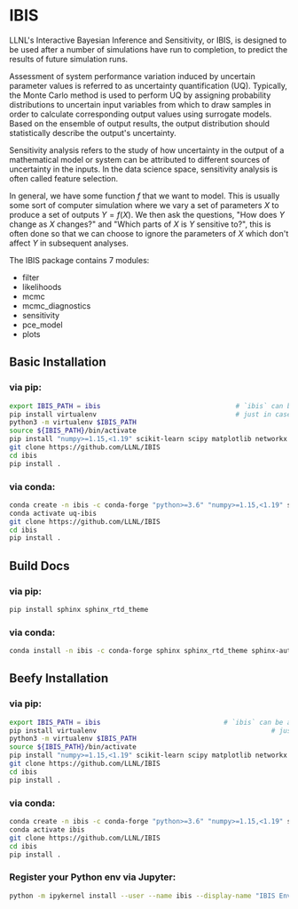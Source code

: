 # IBIS

LLNL's Interactive Bayesian Inference and Sensitivity, or IBIS, is designed to be used after a number of simulations have run to completion, to predict the results of future simulation runs.

Assessment of system performance variation induced by uncertain parameter values is referred to as uncertainty quantification (UQ). Typically, the Monte Carlo method is used to perform UQ by assigning probability distributions to uncertain input variables from which to draw samples in order to calculate corresponding output values using surrogate models. Based on the ensemble of output results, the output distribution should statistically describe the output's uncertainty.

Sensitivity analysis refers to the study of how uncertainty in the output of a mathematical model or system can be attributed to different sources of uncertainty in the inputs. In the data science space, sensitivity analysis is often called feature selection. 

In general, we have some function $`f`$ that we want to model. This is usually some sort of computer simulation where we vary a set of parameters $`X`$ to produce a set of outputs $`Y=f(X)`$.
We then ask the questions, "How does $`Y`$ change as $`X`$ changes?" and "Which parts of $`X`$ is $`Y`$ sensitive to?", this is often done so that we can choose to ignore the parameters of $`X`$ which don't affect $`Y`$ in subsequent analyses.

The IBIS package contains 7 modules:
   - filter
   - likelihoods
   - mcmc
   - mcmc_diagnostics
   - sensitivity
   - pce_model
   - plots

## Basic Installation

### via pip:

```bash
export IBIS_PATH = ibis                                  # `ibis` can be any name/directory you want
pip install virtualenv                                   # just in case
python3 -m virtualenv $IBIS_PATH   
source ${IBIS_PATH}/bin/activate
pip install "numpy>=1.15,<1.19" scikit-learn scipy matplotlib networkx
git clone https://github.com/LLNL/IBIS
cd ibis
pip install .
```

### via conda:

```bash
conda create -n ibis -c conda-forge "python>=3.6" "numpy>=1.15,<1.19" scikit-learn scipy matplotlib networkx
conda activate uq-ibis
git clone https://github.com/LLNL/IBIS
cd ibis
pip install .
```
## Build Docs

### via pip:

```bash
pip install sphinx sphinx_rtd_theme
```
### via conda:

```bash
conda install -n ibis -c conda-forge sphinx sphinx_rtd_theme sphinx-autoapi nbsphinx
```

## Beefy Installation

### via pip:

```bash
export IBIS_PATH = ibis                               # `ibis` can be any name/directory you want
pip install virtualenv                                            # just in case
python3 -m virtualenv $IBIS_PATH   
source ${IBIS_PATH}/bin/activate
pip install "numpy>=1.15,<1.19" scikit-learn scipy matplotlib networkx six pip sphinx sphinx_rtd_theme ipython jupyterlab
git clone https://github.com/LLNL/IBIS
cd ibis
pip install .
```
### via conda:

```bash
conda create -n ibis -c conda-forge "python>=3.6" "numpy>=1.15,<1.19" scikit-learn scipy matplotlib six pip networkx sphinx sphinx_rtd_theme sphinx-autoapi nbsphinx jupyterlab ipython ipywidgets nb_conda nb_conda_kernels 
conda activate ibis
git clone https://github.com/LLNL/IBIS
cd ibis
pip install .
```

### Register your Python env via Jupyter:

```bash
python -m ipykernel install --user --name ibis --display-name "IBIS Environment"
```
